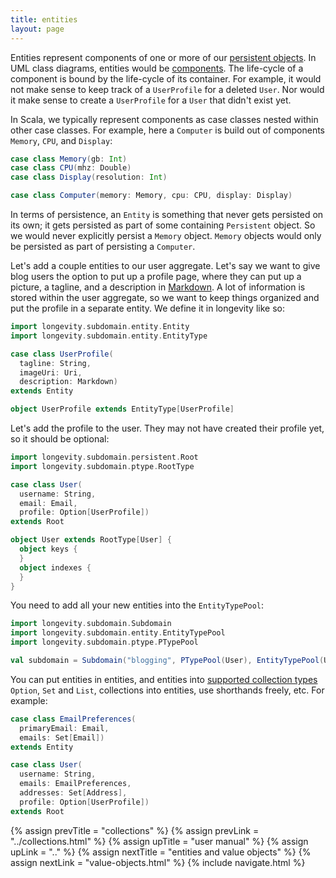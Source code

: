 ```yaml
---
title: entities
layout: page
---
```


Entities represent components of one or more of our [persistent
objects](../persistent). In UML class diagrams, entities would be
[components](http://creately.com/blog/diagrams/class-diagram-relationships/#Composition). The
life-cycle of a component is bound by the life-cycle of its
container. For example, it would not make sense to keep track of a
`UserProfile` for a deleted `User`. Nor would it make sense to create
a `UserProfile` for a `User` that didn't exist yet.

In Scala, we typically represent components as case classes nested
within other case classes. For example, here a `Computer` is build out
of components `Memory`, `CPU`, and `Display`:

```scala
case class Memory(gb: Int)
case class CPU(mhz: Double)
case class Display(resolution: Int)

case class Computer(memory: Memory, cpu: CPU, display: Display)
```

In terms of persistence, an `Entity` is something that never gets
persisted on its own; it gets persisted as part of some containing
`Persistent` object. So we would never explicitly persist a `Memory`
object. `Memory` objects would only be persisted as part of persisting
a `Computer`.

Let's add a couple entities to our user aggregate. Let's say we want
to give blog users the option to put up a profile page, where they can
put up a picture, a tagline, and a description in
[Markdown](https://en.wikipedia.org/wiki/Markdown). A lot of
information is stored within the user aggregate, so we want to keep
things organized and put the profile in a separate entity. We define
it in longevity like so:

```scala
import longevity.subdomain.entity.Entity
import longevity.subdomain.entity.EntityType

case class UserProfile(
  tagline: String,
  imageUri: Uri,
  description: Markdown)
extends Entity

object UserProfile extends EntityType[UserProfile]
```

Let's add the profile to the user. They may not have created their
profile yet, so it should be optional:

```scala
import longevity.subdomain.persistent.Root
import longevity.subdomain.ptype.RootType

case class User(
  username: String,
  email: Email,
  profile: Option[UserProfile])
extends Root

object User extends RootType[User] {
  object keys {
  }
  object indexes {
  }
}
```

You need to add all your new entities into the `EntityTypePool`:

```scala
import longevity.subdomain.Subdomain
import longevity.subdomain.entity.EntityTypePool
import longevity.subdomain.ptype.PTypePool

val subdomain = Subdomain("blogging", PTypePool(User), EntityTypePool(UserProfile))
```

You can put entities in entities, and entities into [supported
collection types](collections.html) `Option`, `Set` and `List`,
collections into entities, use shorthands freely, etc. For example:

```scala
case class EmailPreferences(
  primaryEmail: Email,
  emails: Set[Email])
extends Entity

case class User(
  username: String,
  emails: EmailPreferences,
  addresses: Set[Address],
  profile: Option[UserProfile])
extends Root
```

{% assign prevTitle = "collections" %}
{% assign prevLink = "../collections.html" %}
{% assign upTitle = "user manual" %}
{% assign upLink = ".." %}
{% assign nextTitle = "entities and value objects" %}
{% assign nextLink = "value-objects.html" %}
{% include navigate.html %}

